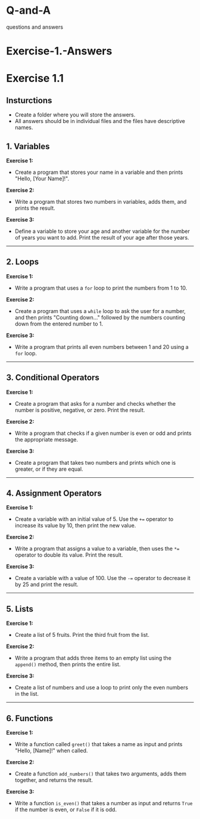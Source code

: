 # Q-and-A
questions and answers

# Exercise-1.-Answers
# Exercise 1.1
## Insturctions
- Create a folder where you will store the answers.
- All answers should be in individual files and the files have descriptive names.


## 1. Variables
**Exercise 1:**  
- Create a program that stores your name in a variable and then prints "Hello, [Your Name]!".

**Exercise 2:**  
- Write a program that stores two numbers in variables, adds them, and prints the result.

**Exercise 3:**  
- Define a variable to store your age and another variable for the number of years you want to add. Print the result of your age after those years.

---

## 2. Loops
**Exercise 1:**  
- Write a program that uses a `for` loop to print the numbers from 1 to 10.

**Exercise 2:**  
- Create a program that uses a `while` loop to ask the user for a number, and then prints "Counting down..." followed by the numbers counting down from the entered number to 1.

**Exercise 3:**  
- Write a program that prints all even numbers between 1 and 20 using a `for` loop.

---

## 3. Conditional Operators
**Exercise 1:**  
- Create a program that asks for a number and checks whether the number is positive, negative, or zero. Print the result.

**Exercise 2:**  
- Write a program that checks if a given number is even or odd and prints the appropriate message.

**Exercise 3:**  
- Create a program that takes two numbers and prints which one is greater, or if they are equal.

---

## 4. Assignment Operators
**Exercise 1:**  
- Create a variable with an initial value of 5. Use the `+=` operator to increase its value by 10, then print the new value.

**Exercise 2:**  
- Write a program that assigns a value to a variable, then uses the `*=` operator to double its value. Print the result.

**Exercise 3:**  
- Create a variable with a value of 100. Use the `-=` operator to decrease it by 25 and print the result.

---

## 5. Lists
**Exercise 1:**  
- Create a list of 5 fruits. Print the third fruit from the list.

**Exercise 2:**  
- Write a program that adds three items to an empty list using the `append()` method, then prints the entire list.

**Exercise 3:**  
- Create a list of numbers and use a loop to print only the even numbers in the list.

---

## 6. Functions
**Exercise 1:**  
- Write a function called `greet()` that takes a name as input and prints "Hello, [Name]!" when called.

**Exercise 2:**  
- Create a function `add_numbers()` that takes two arguments, adds them together, and returns the result.

**Exercise 3:**  
- Write a function `is_even()` that takes a number as input and returns `True` if the number is even, or `False` if it is odd.
